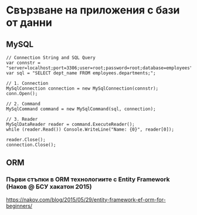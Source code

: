 # Свързване на приложения с бази от данни

## MySQL
```
// Connection String and SQL Query
var connstr = "server=localhost;port=3306;user=root;password=root;database=employees";
var sql = "SELECT dept_name FROM employees.departments;";

// 1. Connection
MySqlConnection connection = new MySqlConnection(connstr);
conn.Open();

// 2. Command
MySqlCommand command = new MySqlCommand(sql, connection);

// 3. Reader
MySqlDataReader reader = command.ExecuteReader();
while (reader.Read()) Console.WriteLine("Name: {0}", reader[0]);

reader.Close();
connection.Close();
```

## ORM
### Първи стъпки в ORM технологиите с Entity Framework (Наков @ БСУ хакатон 2015)
https://nakov.com/blog/2015/05/29/entity-framework-ef-orm-for-beginners/
